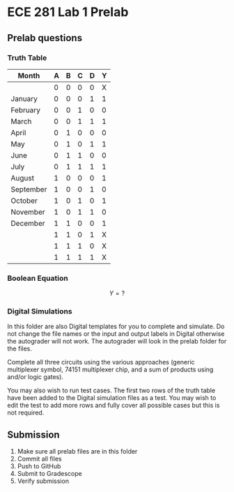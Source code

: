 # ECE 281 Lab 1 Prelab

## Prelab questions

### Truth Table

| Month     | A | B | C | D | Y |
|-----------|---|---|---|---|---|
|           | 0 | 0 | 0 | 0 | X |
| January   | 0 | 0 | 0 | 1 | 1 |
| February  | 0 | 0 | 1 | 0 | 0 |
| March     | 0 | 0 | 1 | 1 | 1 |
| April     | 0 | 1 | 0 | 0 | 0 |
| May       | 0 | 1 | 0 | 1 | 1 |
| June      | 0 | 1 | 1 | 0 | 0 |
| July      | 0 | 1 | 1 | 1 | 1 |
| August    | 1 | 0 | 0 | 0 | 1 |
| September | 1 | 0 | 0 | 1 | 0 |
| October   | 1 | 0 | 1 | 0 | 1 |
| November  | 1 | 0 | 1 | 1 | 0 |
| December  | 1 | 1 | 0 | 0 | 1 |
|           | 1 | 1 | 0 | 1 | X |
|           | 1 | 1 | 1 | 0 | X |
|           | 1 | 1 | 1 | 1 | X |

### Boolean Equation

$$
Y = ?
$$

### Digital Simulations

In this folder are also Digital templates for you to complete and simulate.  Do not change the file names or the input and output labels in Digital otherwise the autograder will not work.  The autograder will look in the prelab folder for the files.

Complete all three circuits using the various approaches (generic multiplexer symbol, 74151 multiplexer chip, and a sum of products using and/or logic gates).

You may also wish to run test cases.  The first two rows of the truth table have been added to the Digital simulation files as a test.  You may wish to edit the test to add more rows and fully cover all possible cases but this is not required.

## Submission

1. Make sure all prelab files are in this folder
2. Commit all files
3. Push to GitHub
4. Submit to Gradescope
5. Verify submission
